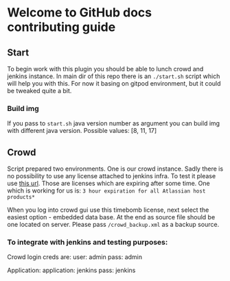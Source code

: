 # Welcome to GitHub docs contributing guide <!-- omit in toc -->

## Start

To begin work with this plugin you should be able to lunch crowd and jenkins instance.
In main dir of this repo there is an `./start.sh` script which will help you with this.
For now it basing on gitpod environment, but it could be tweaked quite a bit.

### Build img

If you pass to `start.sh` java version number as argument you can build img with different java version.
Possible values: [8, 11, 17]

## Crowd

Script prepared two environments. One is our crowd instance.
Sadly there is no possibility to use any license attached to jenkins infra.
To test it please use [this url](https://developer.atlassian.com/platform/marketplace/timebomb-licenses-for-testing-server-apps/
).
Those are licenses which are expiring after some time.
One which is working for us is: `3 hour expiration for all Atlassian host products*`

When you log into crowd gui use this timebomb license, next select the easiest option - embedded data base.
At the end as source file should be one located on server. Please pass `/crowd_backup.xml` as a backup source.

### To integrate with jenkins and testing purposes:

Crowd login creds are:
user:         admin
pass:         admin

Application:
application:  jenkins
pass:         jenkins

